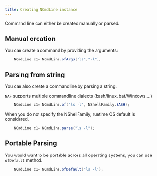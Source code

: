 ```yaml
---
title: Creating NCmdLine instance
---
```



Command line can either be created manually or parsed.

## Manual creation

You can create a command by providing the arguments:

```java
    NCmdLine c1= NCmdLine.ofArgs("ls","-l");
```

## Parsing from string

You can also create a commandline by parsing a string.

`NAF` supports multiple commandline dialects (bash/linux, bat/Windows,...)

```java
    NCmdLine c1= NCmdLine.of("ls -l", NShellFamily.BASH);
```

When you do not specify the NShellFamily, runtime OS default is considered.

```java
    NCmdLine c1= NCmdLine.parse("ls -l");
```

## Portable Parsing
You would want to be portable across all operating systems, you can use ```ofDefault``` method.

```java
    NCmdLine c1= NCmdLine.ofDefault("ls -l");
```
